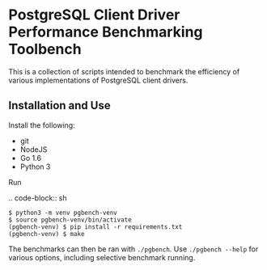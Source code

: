 PostgreSQL Client Driver Performance Benchmarking Toolbench
===========================================================

This is a collection of scripts intended to benchmark the efficiency of
various implementations of PostgreSQL client drivers.


Installation and Use
--------------------

Install the following:

- git
- NodeJS
- Go 1.6
- Python 3

Run

.. code-block:: sh

    $ python3 -m venv pgbench-venv
    $ source pgbench-venv/bin/activate
    (pgbench-venv) $ pip install -r requirements.txt
    (pgbench-venv) $ make


The benchmarks can then be ran with ``./pgbench``.  Use
``./pgbench --help`` for various options, including selective benchmark
running.
